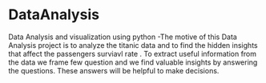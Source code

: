 # DataAnalysis
Data Analysis and visualization using python
-The motive of this Data Analysis project is to analyze the titanic data and to find the hidden insights that affect the passengers surviavl rate . 
To extract useful information from the data we frame few question and we find valuable insights by answering the questions. These answers will be helpful to make decisions.

